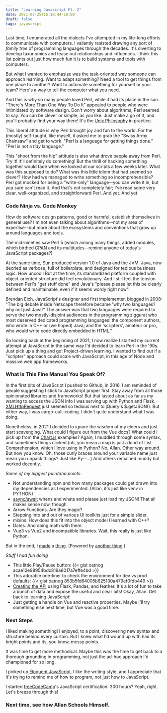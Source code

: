 ```yaml
---
title: "Learning Javascript Pt. 2"
date: 2021-07-25T15:18:44-10:00
draft: false
tags: javascript
---
```

Last time, I enumerated all the dialects I've attempted in my life-long efforts to communicate with computers. I valiantly resisted drawing any sort of *family tree* of programming languages through the decades. It's diverting to develop taxonomies and tease out relationships and influences. I think this list points out just how much fun it is to build systems and tools with computers.

But what I wanted to emphasize was the task-oriented way someone can approach learning. Want to adapt something? Need a tool to get things from one place to another? Want to automate something for yourself or your team? Here's a way to tell the computer what you need.

And this is why so many people loved Perl, while it had its place in the sun. "There's More Than One Way To Do It" appealed to people who were intimidated by software design. Don't worry about algorithms, Perl seemed to say. You can be clever or simple, as you like. Just make a go of it, and you'll probably find your way there! It's the [Unix Philosophy](http://www.catb.org/esr/writings/taoup/html/ch01s06.html) in practice.

This liberal attitude is why Perl brought joy and fun to the world. For the (mostly) self-taught, like myself, it asked me to grab the "Swiss Army Chainsaw" and get to work. "Perl is a language for getting things done." "Perl is not a _tidy_ language."

This "shoot from the hip" attitude is also what drove people away from Perl. Try it! It'll definitely do something! But the thrill of hacking something together would fade when we looked at our scripts a few weeks later. What was this supposed to do? What was this little idiom that had seemed so clever? How had we managed to write something so incomprehensible? Perl got mocked for being a "write-only" language--you can write it in, but you sure can't read it. And that's not completely fair; I've read some very clear, well-organized, and straightforward Perl. And yet. And yet.

### Code Ninja vs. Code Monkey

How do software design patterns, good or harmful, establish themselves in general use? I'm not even talking about algorithms--not my area of expertise--but more about the ecosystems and conventions that grow up around languages and tools.

The mid-nineties saw Perl 5 (which among many things, added modules, which birthed [CPAN](https://web.archive.org/web/20001109034800/http://www.cpan.org/modules/00modlist.long.html#Part2-ThePerl5M) and its multitudes--remind anyone of today's JavaScript packages?)

At the same time, Sun produced version 1.0 of Java and the JVM. Java, now decried as verbose, full of boilerplate, and designed for tedious business logic. How uncool! But at the time, its standardized platform coupled with object-oriented structure did feel revolutionary. And I still feel the tension between Perl's "get stuff done" and Java's "please please let this be clearly defined and maintainable, even if it seems wordy right now". 

Brendan Eich, JavaScript's designer and first implementer, blogged in 2008: "The big debate inside Netscape therefore became 'why two languages? why not just Java?' The answer was that two languages were required to serve the two mostly-disjoint audiences in the programming ziggurat who most deserved dedicated programming languages: the component authors, who wrote in C++ or (we hoped) Java; and the 'scripters', amateur or pro, who would write code directly embedded in HTML."

So looking back at the beginning of 2021, I now realize I started my current attempt at JavaScript in the same way I'd decided to learn Perl in the '90s. Just pick up a thing and go! Project-driven learning. I wanted to find out if a "scripter" approach could scale with JavaScript, in this age of Node and massive web app frameworks.

### What Is This Fine Manual You Speak Of?

In the first bits of JavaScript I pushed to Github, in 2016, I am reminded of people suggesting I stick to JavaScript proper first. Stay away from all those opinionated libraries and frameworks! But that lasted about as far as my wanting to access the JSON info I was serving up with Python and Flask. [XMLHttpRequest](https://developer.mozilla.org/en-US/docs/Web/API/XMLHttpRequest/Using_XMLHttpRequest) just seemed so tedious next to jQuery's $.getJSON(). But either way, I was cargo-cult-coding. I didn't quite understand what I was doing.

Nonetheless, in 2021 I decided to ignore the wisdom of my elders and just start scavenging. What could I figure out from the Vue docs? What could I pick up from the [Chart.js](https://www.chartjs.org/) examples? Again, I muddled through some syntax, and sometimes things clicked (oh, you mean a map is just a kind of List Comprehension, which I love using in Python? No, Allan. Other way around. But now you know. Oh, those curly braces around your variable name just mean you unpack things? Just like Py--...) And others remained muddy but worked decently.

*Some of my biggest pain/aha points:*
- Not understanding npm and how many packages could get drawn into my dependencies as I experimented. (Allan, it's just like venv in PYTHON)
- [async/await](https://developer.mozilla.org/en-US/docs/Learn/JavaScript/Asynchronous/Async_await) whens and whats and please just load my JSON! That all makes sense now, though.
- Arrow Functions. Are they magic?
- Stepping into and out of various UI toolkits just for a simple slider. 
- mixins. How does this fit into the object model I learned with C++?
- Dates. And doing math with them.
- Vue3 vs Vue2 and incompatible libraries. Wait, this really is just like Python.

But in the end, I [made](https://github.com/oatnog/tih-frontend) a [thing](https://tih-frontend.onrender.com/). (Powered by [another thing](https://github.com/oatnog/tih-api-flask).)

*Stuff I had fun doing*
- This little Play/Pause button:
{{< gist oatnog acae12e98954bdc819a6017a7effe4bd >}}
- This adorable one-liner to check the environment for dev vs prod defaults:
{{< gist oatnog 853b5fd64005b625130a479ef0fdb449 >}}
- [Creating the API](https://github.com/oatnog/tih-api-flask) using Flask, Pandas, and feather. It's a lot of fun to take a bunch of data and expose the useful and clear bits! Okay, Allan. Get back to learning JavaScript!
- Just getting a handle on Vue and reactive properties. Maybe I'll try something else next time, but Vue was a good time.

### Next Steps
I liked making something! I enjoyed, to a point, discovering new syntax and structure behind every curtain. But I knew what I'd wound up with had its bright points and its, you know, messy points.

It was time to get more methodical. Maybe this was the time to get back to a thorough grounding in programming, not just the ad-hoc approach I'd championed for so long.

I picked up [Eloquent JavaScript](https://eloquentjavascript.net/). I like the writing style, and I appreciate that it's trying to remind me of how to program, not just how to JavaScript.

I started [freeCodeCamp](https://www.freecodecamp.org/)'s JavaScript certification. 300 hours? Yeah, right. Let's breeze through this!

### Next time, see how Allan Schools Himself.


 


